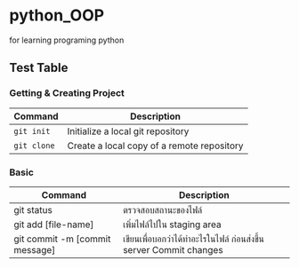 # python_OOP

for learning programing python

## Test Table

### Getting & Creating Project

| Command | Description |
| ------- | ----------- |
| `git init`| Initialize a local git repository|
| `git clone`| Create a local copy of a remote repository|

### Basic

| Command | Description |
| ------- | ----------- |
| git status | ตรวจสอบสถานะของไฟล์ |
| git add [file-name] | เพิ่มไฟล์ไปใน staging area |
| git commit -m [commit message] | เขียนเพื่อบอกว่าได้ทำอะไรในไฟล์ ก่อนส่งขึ้น server Commit changes |